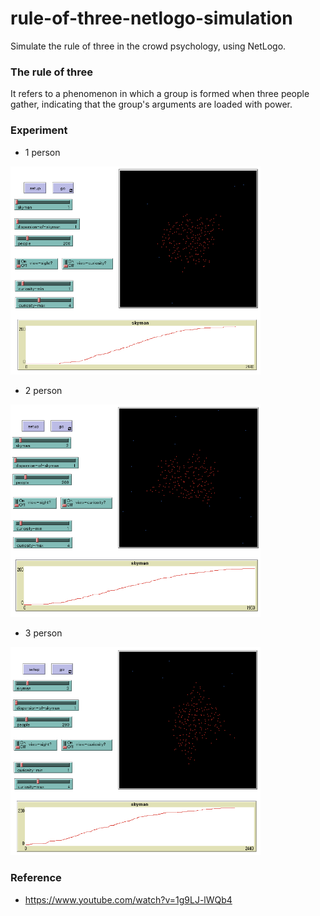 # rule-of-three-netlogo-simulation
Simulate the rule of three in the crowd psychology, using NetLogo.

### The rule of three
It refers to a phenomenon in which a group is formed when three people gather, indicating that the group's arguments are loaded with power.

### Experiment
* 1 person
<img src="./images/1person.png" width="400px" />

* 2 person
<img src="./images/2person.png" width="400px" />

* 3 person
<img src="./images/3person.png" width="400px" />

### Reference
* https://www.youtube.com/watch?v=1g9LJ-lWQb4
